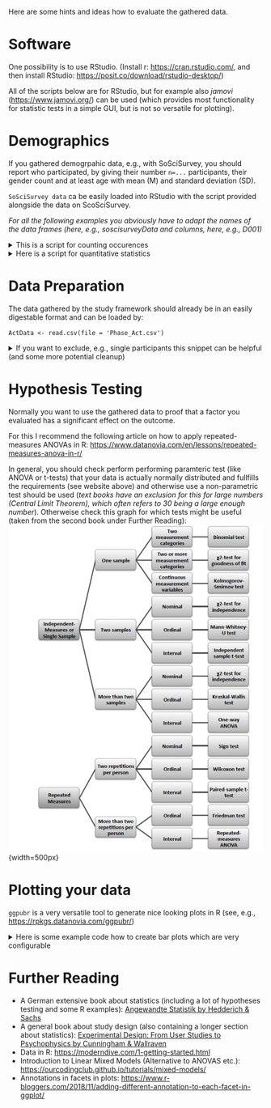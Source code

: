Here are some hints and ideas how to evaluate the gathered data.

# Software

One possibility is to use RStudio. (Install r: https://cran.rstudio.com/, and then install RStudio: https://posit.co/download/rstudio-desktop/)

All of the scripts below are for RStudio, but for example also *jamovi* (https://www.jamovi.org/) can be used (which provides most functionality for statistic tests in a simple GUI, but is not so versatile for plotting).

# Demographics

If you gathered demogrpahic data, e.g., with SoSciSurvey, you should report who participated, by giving their number ``n=...`` participants, their gender count and at least age with mean (M) and standard deviation (SD).

``SoSciSurvey data`` ca be easily loaded into RStudio with the script provided alongside the data on ScoSciSurvey.

*For all the following examples you abviously have to adapt the names of the data frames (here, e.g., soscisurveyData and columns, here, e.g., D001)*

<details><summary>This is a script for counting occurences</summary>

```r
add_descriptive_statistics <- function(data, name){
  print(name)
  print(table(data))
}

#can be used, e.g., for:
add_descriptive_statistics(soscisurveyData$D001, "Gender")
add_descriptive_statistics(soscisurveyData$D004, "VR Frequency")


```

</details>

<details><summary>Here is a script for quantitative statistics</summary>

```r
add_qualitative_statistics <- function(data, name, demographics_stats){
  old_names = rownames(demographics_stats)
  demographics_stats= rbind(demographics_stats, data.frame("Mean"=mean(data), 
                                                           "SD"=sd(data), 
                                                           "Min"=min(data), 
                                                           "Max"=max(data)))
  rownames(demographics_stats) = append(old_names, name)
  demographics_stats
}


#and applied to age data from a SoSciSurvey data frame
soscisurveyData$D002_01 <- as.numeric(soscisurveyData$D002_01)
demographics_stats = data.frame()
demographics_stats = add_qualitative_statistics(soscisurveyData$D002_01, "Age",demographics_stats)


```

</details>

# Data Preparation

The data gathered by the study framework should already be in an easily digestable format and can be loaded by:
```
ActData <- read.csv(file = 'Phase_Act.csv')
```

<details><summary>If you want to exclude, e.g., single participants this snippet can be helpful (and some more potential cleanup)</summary>

```r
# maybe participant 20 dropped out during the study
excludedParticipants = c('20')
#excludedParticipants = c('20', '7', '11' ) #11 and 7 also did not understand task 2 correctly, exclude?

#sometimes data is misclassified as numerical or simple character, so tell R: this is a factor!
ActData$TurnTaking <- as.factor(ActData$TurnTaking)
ActData$ParticipantID <- as.factor(ActData$ParticipantID)

#remove excluded participants
library(dplyr)
ActData <- filter(ActData, ! ParticipantID %in% excludedParticipants)

```


</details>


# Hypothesis Testing

Normally you want to use the gathered data to proof that a factor you evaluated has a significant effect on the outcome.

For this I recommend the following article on how to apply repeated-measures ANOVAs in R: https://www.datanovia.com/en/lessons/repeated-measures-anova-in-r/

In general, you should check perform performing paramteric test (like ANOVA or t-tests) that your data is actually normally distributed and fullfills the requirements (see website above) and otherwise use a non-parametric test should be used (*text books have an exclusion for this for large numbers (Central Limit Theorem), which often refers to 30 being a large enough number*). Otherweise check this graph for which tests might be useful (taken from the second book under Further Reading):<br>
![image](uploads/38d6fe059e5966411b0de20f3c478f9c/image.png){width=500px}


# Plotting your data

``ggpubr`` is a very versatile tool to generate nice looking plots in R (see, e.g., https://rpkgs.datanovia.com/ggpubr/)

<details><summary>Here is some example code how to create bar plots which are very configurable</summary>

```r
library(dplyr)
library(ggpubr)

library(showtext)
font_families()

ActDataGaps$TurnTaking <- recode_factor(ActDataGaps$TurnTaking, None = "None", 
InhaleOnly = "Breath", GestureOnly = "Gesture", GazeOnly = "Gaze", Full = "Full")

ActGaps_table <- ActDataGaps %>% 
  group_by(TurnTaking) %>% 
  get_summary_stats(GapTimes, type = "mean_se")

plot <- ggplot(ActGaps_table, aes(x=TurnTaking, fill=TurnTaking, y = mean*1000)) + 
  geom_bar(stat = "identity", show.legend = FALSE) +
  geom_errorbar(aes(ymin=1000*(mean-se), ymax=1000*(mean+se)), width=.3) +
  geom_signif(comparisons = list(c("Breath", "Gesture"),c("Breath", "Full")), annotation = c("*","**"), y_position = c(1000, 1100)) +
  xlab("Turn-Taking Cues") + ylab("Gap Length [ms]") +
  ylim(0, 1200) + 
  theme_light() +
  theme( text=element_text(size=8, family="serif"), 
         axis.text.x = element_text(size = 5),
         axis.text.y = element_text(size = 5, angle = 45)) + 
  scale_fill_manual(values = c("#868686", "#0073c2", "#efc000", "#cd534c", "#7aa6dc"))
print(plot)
ggsave("plots/Act-Gaps.pdf", width = 4.235, height = 6, units = "cm")
```

This script creates this graph:<br>
![image](uploads/48140956d276ed3e3dec21f9050da67e/image.png){width=300px}<br>
which could ne directly included in a Latex document with column width 4.235 cm.

</details>







# Further Reading

* A German extensive book about statistics (including a lot of hypotheses testing and some R examples): [Angewandte Statistik by Hedderich & Sachs](https://link.springer.com/book/10.1007/978-3-662-62294-0)
* A general book about study design (also containing a longer section about statistics): [Experimental Design: From User Studies to Psychophysics by Cunningham & Wallraven](https://www.taylorfrancis.com/books/mono/10.1201/b11308/experimental-design-douglas-cunningham-christian-wallraven)
* Data in R: https://moderndive.com/1-getting-started.html
* Introduction to Linear Mixed Models (Alternative to ANOVAS etc.): https://ourcodingclub.github.io/tutorials/mixed-models/
* Annotations in facets in plots: https://www.r-bloggers.com/2018/11/adding-different-annotation-to-each-facet-in-ggplot/